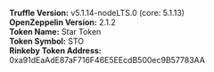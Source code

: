 <b>Truffle Version:</b> v5.1.14-nodeLTS.0 (core: 5.1.13)<br>
<b>OpenZeppelin Version:</b> 2.1.2<br>
<b>Token Name:</b> Star Token<br>
<b>Token Symbol:</b> STO<br>
<b>Rinkeby Token Address:</b> 0xa91dEaAdE87aF716F46E5EEcdB500ec9B57783AA
